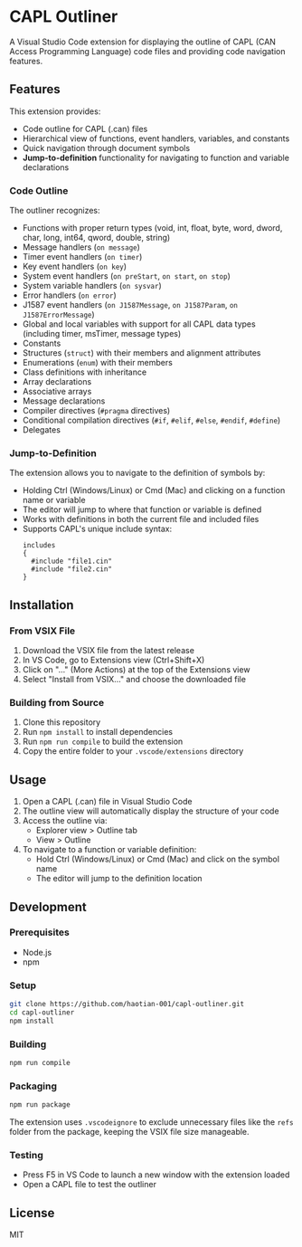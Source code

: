 # CAPL Outliner

A Visual Studio Code extension for displaying the outline of CAPL (CAN Access Programming Language) code files and providing code navigation features.

## Features

This extension provides:
- Code outline for CAPL (.can) files
- Hierarchical view of functions, event handlers, variables, and constants
- Quick navigation through document symbols
- **Jump-to-definition** functionality for navigating to function and variable declarations

### Code Outline

The outliner recognizes:
- Functions with proper return types (void, int, float, byte, word, dword, char, long, int64, qword, double, string)
- Message handlers (`on message`)
- Timer event handlers (`on timer`)
- Key event handlers (`on key`)
- System event handlers (`on preStart`, `on start`, `on stop`)
- System variable handlers (`on sysvar`)
- Error handlers (`on error`)
- J1587 event handlers (`on J1587Message`, `on J1587Param`, `on J1587ErrorMessage`)
- Global and local variables with support for all CAPL data types (including timer, msTimer, message types)
- Constants
- Structures (`struct`) with their members and alignment attributes
- Enumerations (`enum`) with their members
- Class definitions with inheritance
- Array declarations
- Associative arrays
- Message declarations
- Compiler directives (`#pragma` directives)
- Conditional compilation directives (`#if`, `#elif`, `#else`, `#endif`, `#define`)
- Delegates

### Jump-to-Definition

The extension allows you to navigate to the definition of symbols by:
- Holding Ctrl (Windows/Linux) or Cmd (Mac) and clicking on a function name or variable
- The editor will jump to where that function or variable is defined
- Works with definitions in both the current file and included files
- Supports CAPL's unique include syntax: 
  ```
  includes
  {
    #include "file1.cin"
    #include "file2.cin"
  }
  ```

## Installation

### From VSIX File
1. Download the VSIX file from the latest release
2. In VS Code, go to Extensions view (Ctrl+Shift+X)
3. Click on "..." (More Actions) at the top of the Extensions view
4. Select "Install from VSIX..." and choose the downloaded file

### Building from Source
1. Clone this repository
2. Run `npm install` to install dependencies
3. Run `npm run compile` to build the extension
4. Copy the entire folder to your `.vscode/extensions` directory

## Usage

1. Open a CAPL (.can) file in Visual Studio Code
2. The outline view will automatically display the structure of your code
3. Access the outline via:
   - Explorer view > Outline tab 
   - View > Outline
4. To navigate to a function or variable definition:
   - Hold Ctrl (Windows/Linux) or Cmd (Mac) and click on the symbol name
   - The editor will jump to the definition location

## Development

### Prerequisites
- Node.js
- npm

### Setup
```bash
git clone https://github.com/haotian-001/capl-outliner.git
cd capl-outliner
npm install
```

### Building
```bash
npm run compile
```

### Packaging
```bash
npm run package
```
The extension uses `.vscodeignore` to exclude unnecessary files like the `refs` folder from the package, keeping the VSIX file size manageable.

### Testing
- Press F5 in VS Code to launch a new window with the extension loaded
- Open a CAPL file to test the outliner

## License

MIT 